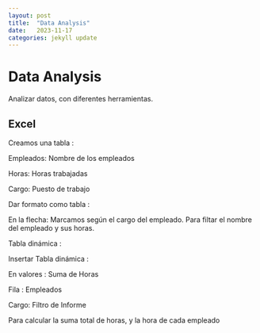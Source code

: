 ```yaml
---
layout: post
title:  "Data Analysis"
date:   2023-11-17
categories: jekyll update
---
```


# Data Analysis

Analizar datos, con diferentes herramientas.

## Excel 

Creamos una tabla :

Empleados: Nombre de los empleados

Horas: Horas trabajadas

Cargo: Puesto de trabajo

Dar formato como tabla :

En la flecha: Marcamos según el cargo del empleado.
Para filtar el nombre del empleado y sus horas.

Tabla dinámica :

Insertar Tabla dinámica :

En valores : Suma de Horas

Fila : Empleados

Cargo: Filtro de Informe


Para calcular la suma total de horas, y la hora de cada empleado







